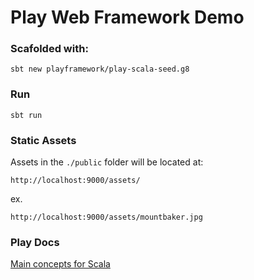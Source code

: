 # Play Web Framework Demo

### Scafolded with:

```
sbt new playframework/play-scala-seed.g8
```

### Run

```
sbt run
```

### Static Assets

Assets in the `./public` folder will be located at:

`http://localhost:9000/assets/`

ex.

`http://localhost:9000/assets/mountbaker.jpg`

### Play Docs

[Main concepts for Scala](https://www.playframework.com/documentation/2.8.x/ScalaHome)